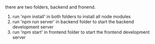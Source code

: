 there are two folders, backend and fronend.

1)  run 'npm install' in both folders to install all node modules
2)  run 'npm run server' in backend folder to start the backend development server
3)  run 'npm start' in frontend folder to start the frontend development server



